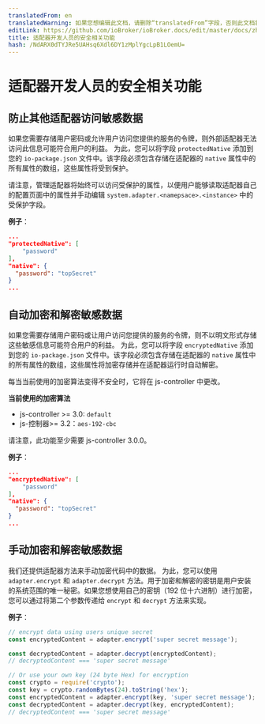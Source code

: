 ```yaml
---
translatedFrom: en
translatedWarning: 如果您想编辑此文档，请删除“translatedFrom”字段，否则此文档将再次自动翻译
editLink: https://github.com/ioBroker/ioBroker.docs/edit/master/docs/zh-cn/dev/adaptersecurity.md
title: 适配器开发人员的安全相关功能
hash: /NdARX0dTYJRe5UAHsq6Xdl6DY1zMplYgcLpB1LOemU=
---
```

# 适配器开发人员的安全相关功能
## 防止其他适配器访问敏感数据
如果您需要存储用户密码或允许用户访问您提供的服务的令牌，则外部适配器无法访问此信息可能符合用户的利益。
为此，您可以将字段 `protectedNative` 添加到您的 `io-package.json` 文件中。该字段必须包含存储在适配器的 `native` 属性中的所有属性的数组，这些属性将受到保护。

请注意，管理适配器将始终可以访问受保护的属性，以便用户能够读取适配器自己的配置页面中的属性并手动编辑 `system.adapter.<namepsace>.<instance>` 中的受保护字段。

__例子__：

```json
...
"protectedNative": [
    "password"
],
"native": {
  "password": "topSecret"
}
...
```

## 自动加密和解密敏感数据
如果您需要存储用户密码或让用户访问您提供的服务的令牌，则不以明文形式存储这些敏感信息可能符合用户的利益。
为此，您可以将字段 `encryptedNative` 添加到您的 `io-package.json` 文件中。该字段必须包含存储在适配器的 `native` 属性中的所有属性的数组，这些属性将加密存储并在适配器运行时自动解密。

每当当前使用的加密算法变得不安全时，它将在 js-controller 中更改。

__当前使用的加密算法__

- js-controller >= 3.0: `default`
- js-控制器>= 3.2：`aes-192-cbc`

请注意，此功能至少需要 js-controller 3.0.0。

__例子__：

```json
...
"encryptedNative": [
    "password"
],
"native": {
  "password": "topSecret"
}
...
```

## 手动加密和解密敏感数据
我们还提供适配器方法来手动加密代码中的数据。
为此，您可以使用 `adapter.encrypt` 和 `adapter.decrypt` 方法。用于加密和解密的密钥是用户安装的系统范围的唯一秘密。如果您想使用自己的密钥（192 位十六进制）进行加密，您可以通过将第二个参数传递给 `encrypt` 和 `decrypt` 方法来实现。

__例子__：

```javascript
// encrypt data using users unique secret
const encryptedContent = adapter.encrypt('super secret message');

const decryptedContent = adapter.decrypt(encryptedContent);
// decryptedContent === 'super secret message'

// Or use your own key (24 byte Hex) for encryption
const crypto = require('crypto');
const key = crypto.randomBytes(24).toString('hex');
const encryptedContent = adapter.encrypt(key, 'super secret message');
const decryptedContent = adapter.decrypt(key, encryptedContent);
// decryptedContent === 'super secret message'
```